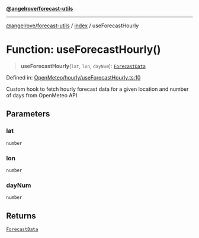 [**@angelrove/forecast-utils**](../../README.md)

***

[@angelrove/forecast-utils](../../README.md) / [index](../README.md) / useForecastHourly

# Function: useForecastHourly()

> **useForecastHourly**(`lat`, `lon`, `dayNum`): [`ForecastData`](../../OpenMeteo/type-aliases/ForecastData.md)

Defined in: [OpenMeteo/hourly/useForecastHourly.ts:10](https://github.com/angelrove/forecast-utils/blob/b7c12bb7f7fd8b0f16ad79c98200e7acfce43653/src/OpenMeteo/hourly/useForecastHourly.ts#L10)

Custom hook to fetch hourly forecast data for a given location and number of days from OpenMeteo API.

## Parameters

### lat

`number`

### lon

`number`

### dayNum

`number`

## Returns

[`ForecastData`](../../OpenMeteo/type-aliases/ForecastData.md)
